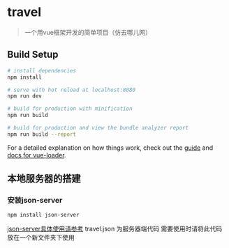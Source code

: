 # travel

> 一个用vue框架开发的简单项目（仿去哪儿网）

## Build Setup

``` bash
# install dependencies
npm install

# serve with hot reload at localhost:8080
npm run dev

# build for production with minification
npm run build

# build for production and view the bundle analyzer report
npm run build --report
```

For a detailed explanation on how things work, check out the [guide](http://vuejs-templates.github.io/webpack/) and [docs for vue-loader](http://vuejs.github.io/vue-loader).

## 本地服务器的搭建
### 安装json-server
```
npm install json-server 
```
[json-server具体使用请参考](https://github.com/typicode/json-server)
travel.json 为服务器端代码 需要使用时请将此代码放在一个新文件夹下使用
